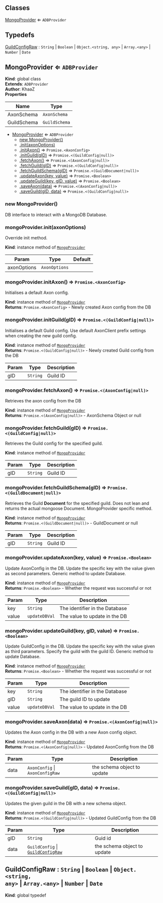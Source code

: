 ## Classes

<dl>
<dt><a href="#MongoProvider">MongoProvider</a> ⇐ <code>ADBProvider</code></dt>
<dd></dd>
</dl>

## Typedefs

<dl>
<dt><a href="#GuildConfigRaw">GuildConfigRaw</a> : <code>String</code> | <code>Boolean</code> | <code>Object.&lt;string, any&gt;</code> | <code>Array.&lt;any&gt;</code> | <code>Number</code> | <code>Date</code></dt>
<dd></dd>
</dl>

<a name="MongoProvider"></a>

## MongoProvider ⇐ <code>ADBProvider</code>
**Kind**: global class  
**Extends**: <code>ADBProvider</code>  
**Author**: KhaaZ  
**Properties**

| Name | Type |
| --- | --- |
| AxonSchema | <code>AxonSchema</code> | 
| GuildSchema | <code>GuildSchema</code> | 


* [MongoProvider](#MongoProvider) ⇐ <code>ADBProvider</code>
    * [new MongoProvider()](#new_MongoProvider_new)
    * [.init(axonOptions)](#MongoProvider+init)
    * [.initAxon()](#MongoProvider+initAxon) ⇒ <code>Promise.&lt;AxonConfig&gt;</code>
    * [.initGuild(gID)](#MongoProvider+initGuild) ⇒ <code>Promise.&lt;(GuildConfig\|null)&gt;</code>
    * [.fetchAxon()](#MongoProvider+fetchAxon) ⇒ <code>Promise.&lt;(AxonConfig\|null)&gt;</code>
    * [.fetchGuild(gID)](#MongoProvider+fetchGuild) ⇒ <code>Promise.&lt;(GuildConfig\|null)&gt;</code>
    * [.fetchGuildSchema(gID)](#MongoProvider+fetchGuildSchema) ⇒ <code>Promise.&lt;(GuildDocument\|null)&gt;</code>
    * [.updateAxon(key, value)](#MongoProvider+updateAxon) ⇒ <code>Promise.&lt;Boolean&gt;</code>
    * [.updateGuild(key, gID, value)](#MongoProvider+updateGuild) ⇒ <code>Promise.&lt;Boolean&gt;</code>
    * [.saveAxon(data)](#MongoProvider+saveAxon) ⇒ <code>Promise.&lt;(AxonConfig\|null)&gt;</code>
    * [.saveGuild(gID, data)](#MongoProvider+saveGuild) ⇒ <code>Promise.&lt;(GuildConfig\|null)&gt;</code>

<a name="new_MongoProvider_new"></a>

### new MongoProvider()
DB interface to interact with a MongoDB Database.

<a name="MongoProvider+init"></a>

### mongoProvider.init(axonOptions)
Override init method.

**Kind**: instance method of [<code>MongoProvider</code>](#MongoProvider)  

| Param | Type | Default |
| --- | --- | --- |
| axonOptions | <code>AxonOptions</code> | <code></code> | 

<a name="MongoProvider+initAxon"></a>

### mongoProvider.initAxon() ⇒ <code>Promise.&lt;AxonConfig&gt;</code>
Initialises a default Axon config.

**Kind**: instance method of [<code>MongoProvider</code>](#MongoProvider)  
**Returns**: <code>Promise.&lt;AxonConfig&gt;</code> - Newly created Axon config from the DB  
<a name="MongoProvider+initGuild"></a>

### mongoProvider.initGuild(gID) ⇒ <code>Promise.&lt;(GuildConfig\|null)&gt;</code>
Initialises a default Guild config.
Use default AxonClient prefix settings when creating the new guild config.

**Kind**: instance method of [<code>MongoProvider</code>](#MongoProvider)  
**Returns**: <code>Promise.&lt;(GuildConfig\|null)&gt;</code> - Newly created Guild config from the DB  

| Param | Type | Description |
| --- | --- | --- |
| gID | <code>String</code> | Guild ID |

<a name="MongoProvider+fetchAxon"></a>

### mongoProvider.fetchAxon() ⇒ <code>Promise.&lt;(AxonConfig\|null)&gt;</code>
Retrieves the axon config from the DB

**Kind**: instance method of [<code>MongoProvider</code>](#MongoProvider)  
**Returns**: <code>Promise.&lt;(AxonConfig\|null)&gt;</code> - AxonSchema Object or null  
<a name="MongoProvider+fetchGuild"></a>

### mongoProvider.fetchGuild(gID) ⇒ <code>Promise.&lt;(GuildConfig\|null)&gt;</code>
Retrieves the Guild config for the specified guild.

**Kind**: instance method of [<code>MongoProvider</code>](#MongoProvider)  

| Param | Type | Description |
| --- | --- | --- |
| gID | <code>String</code> | Guild ID |

<a name="MongoProvider+fetchGuildSchema"></a>

### mongoProvider.fetchGuildSchema(gID) ⇒ <code>Promise.&lt;(GuildDocument\|null)&gt;</code>
Retrieves the Guild **Document** for the specified guild.
Does not lean and returns the actual mongoose Document.
MongoProvider specific method.

**Kind**: instance method of [<code>MongoProvider</code>](#MongoProvider)  
**Returns**: <code>Promise.&lt;(GuildDocument\|null)&gt;</code> - GuildDocument or null  

| Param | Type | Description |
| --- | --- | --- |
| gID | <code>String</code> | Guild ID |

<a name="MongoProvider+updateAxon"></a>

### mongoProvider.updateAxon(key, value) ⇒ <code>Promise.&lt;Boolean&gt;</code>
Update AxonConfig in the DB.
Update the specific key with the value given as second parameters.
Generic method to update Database.

**Kind**: instance method of [<code>MongoProvider</code>](#MongoProvider)  
**Returns**: <code>Promise.&lt;Boolean&gt;</code> - Whether the request was successful or not  

| Param | Type | Description |
| --- | --- | --- |
| key | <code>String</code> | The identifier in the Database |
| value | <code>updateDBVal</code> | The value to update in the DB |

<a name="MongoProvider+updateGuild"></a>

### mongoProvider.updateGuild(key, gID, value) ⇒ <code>Promise.&lt;Boolean&gt;</code>
Update GuildConfig in the DB.
Update the specific key with the value given as third parameters.
Specify the guild with the guild ID.
Generic method to update Database.

**Kind**: instance method of [<code>MongoProvider</code>](#MongoProvider)  
**Returns**: <code>Promise.&lt;Boolean&gt;</code> - Whether the request was successful or not  

| Param | Type | Description |
| --- | --- | --- |
| key | <code>String</code> | The identifier in the Database |
| gID | <code>String</code> | The guild ID to update |
| value | <code>updateDBVal</code> | The value to update in the DB |

<a name="MongoProvider+saveAxon"></a>

### mongoProvider.saveAxon(data) ⇒ <code>Promise.&lt;(AxonConfig\|null)&gt;</code>
Updates the Axon config in the DB with a new Axon config object.

**Kind**: instance method of [<code>MongoProvider</code>](#MongoProvider)  
**Returns**: <code>Promise.&lt;(AxonConfig\|null)&gt;</code> - Updated AxonConfig from the DB  

| Param | Type | Description |
| --- | --- | --- |
| data | <code>AxonConfig</code> \| <code>AxonConfigRaw</code> | the schema object to update |

<a name="MongoProvider+saveGuild"></a>

### mongoProvider.saveGuild(gID, data) ⇒ <code>Promise.&lt;(GuildConfig\|null)&gt;</code>
Updates the given guild in the DB with a new schema object.

**Kind**: instance method of [<code>MongoProvider</code>](#MongoProvider)  
**Returns**: <code>Promise.&lt;(GuildConfig\|null)&gt;</code> - Updated GuildConfig from the DB  

| Param | Type | Description |
| --- | --- | --- |
| gID | <code>String</code> | Guid id |
| data | <code>GuildConfig</code> \| [<code>GuildConfigRaw</code>](#GuildConfigRaw) | the schema object to update |

<a name="GuildConfigRaw"></a>

## GuildConfigRaw : <code>String</code> \| <code>Boolean</code> \| <code>Object.&lt;string, any&gt;</code> \| <code>Array.&lt;any&gt;</code> \| <code>Number</code> \| <code>Date</code>
**Kind**: global typedef  
